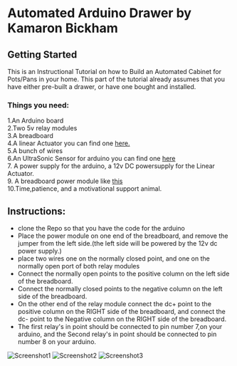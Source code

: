 # Automated Arduino Drawer by Kamaron Bickham

## Getting Started
This is an Instructional Tutorial on how to Build an Automated Cabinet for Pots/Pans in your home. This part of the tutorial already assumes that you have either pre-built a drawer, or have one bought and installed. 
### Things you need:
1.An Arduino board <br />
2.Two 5v relay modules<br />
3.A breadboard<br />
4.A linear Actuator you can find one [here.](https://www.amazon.com/s?k=linear+actuator+arduino&crid=3LBBSCCSO4DQI&sprefix=linear+actuator+ar%2Caps%2C138&ref=nb_sb_ss_i_1_18)<br />
5.A bunch of wires<br />
6.An UltraSonic Sensor for arduino you can find one [here](https://www.amazon.com/s?k=ultrasonic+sensor+arduino&crid=1T2HC5QP2P72X&sprefix=sensor+arduino%2Caps%2C138&ref=nb_sb_ss_i_1_14)<br />
7. A power supply for the arduino, a 12v DC powersupply for the Linear Actuator.<br />
9. A breadboard power module like [this](https://www.amazon.com/JBtek-Breadboard-Supply-Arduino-Solderless/dp/B010UJFVTU/ref=sr_1_3?crid=1STHFWZ162L9T&keywords=arduino+power+module&qid=1555950079&s=gateway&sprefix=Arduino+power+mod%2Caps%2C138&sr=8-3)<br />
10.Time,patience, and a motivational support animal. <br />
 ## Instructions:
 * clone the Repo so that you have the code for the arduino
 * Place the power module on one end of the breadboard, and remove the jumper from the left side.(the left side will be powered by the 12v dc power supply.)
 * place two wires one on the normally closed point, and one on the normally open port of both relay modules
 * Connect the normally open points to the positive column on the left side of the breadboard.
 * Connect the normally closed points to the negative column on the left side of the breadboard.
 * On the other end of the relay module connect the dc+ point to the positive column on the RIGHT side of the breadboard, and connect the dc- point to the Negative column on the RIGHT side of the breadboard. 
 * The first relay's in point should be connected to pin number 7,on your arduino, and the Second relay's in point should be connected to pin number 8 on your arduino.
 
 
![Screenshot1](https://github.com/KamaronB/Arduino_Drawer/blob/master/Pics/20190421_001333.jpg)
![Screenshot2](https://github.com/KamaronB/Arduino_Drawer/blob/master/Pics/20190421_174005.jpg)
![Screenshot3](https://github.com/KamaronB/Arduino_Drawer/blob/master/Pics/20190421_174007.jpg)
